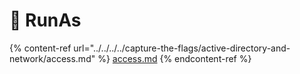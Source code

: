 # 👟 RunAs

{% content-ref url="../../../../capture-the-flags/active-directory-and-network/access.md" %}
[access.md](../../../../capture-the-flags/active-directory-and-network/access.md)
{% endcontent-ref %}
